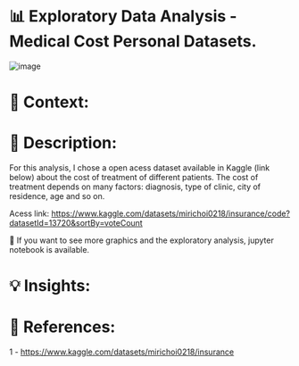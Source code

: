 # 📊 Exploratory Data Analysis - Medical Cost Personal Datasets.

![image](https://github.com/user-attachments/assets/9a974bba-4fff-49b4-9654-e6e4bcddd596)


# 📜 Context:



# 📖 Description:

For this analysis, I chose a open acess dataset available in Kaggle (link below) about the cost of treatment of different patients. The cost of treatment depends on many factors: diagnosis, type of clinic, city of residence, age and so on.

Acess link: https://www.kaggle.com/datasets/mirichoi0218/insurance/code?datasetId=13720&sortBy=voteCount

📓 If you want to see more graphics and the exploratory analysis, jupyter notebook is available. 


# 💡 Insights:


# 📌 References:
1 - https://www.kaggle.com/datasets/mirichoi0218/insurance
